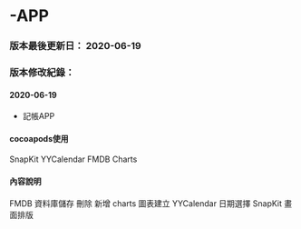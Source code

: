 # -APP
### 版本最後更新日： 2020-06-19

### 版本修改紀錄：
#### 2020-06-19
+ 記帳APP 

#### cocoapods使用
SnapKit
YYCalendar
FMDB
Charts

#### 內容說明
FMDB 資料庫儲存 刪除 新增
charts 圖表建立
YYCalendar 日期選擇
SnapKit 畫面排版
